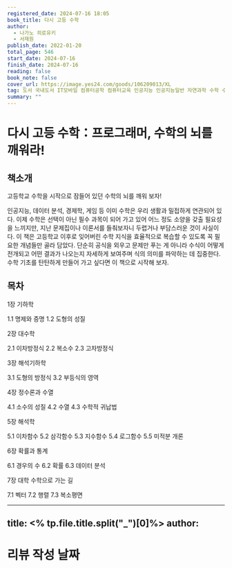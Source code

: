 ```yaml
---
registered_date: 2024-07-16 18:05
book_title: 다시 고등 수학
author:
  - 나가노 히로유키
  - 서재원
publish_date: 2022-01-20
total_page: 546
start_date: 2024-07-16
finish_date: 2024-07-16
reading: false
book_note: false
cover_url: https://image.yes24.com/goods/106209013/XL
tag: 도서 국내도서 IT모바일 컴퓨터공학 컴퓨터교육 인공지능 인공지능일반 자연과학 수학 수학일반
summary: ""
---
```


# 다시 고등 수학：프로그래머, 수학의 뇌를 깨워라!

## 책소개

고등학교 수학을 시작으로 잠들어 있던 수학의 뇌를 깨워 보자!

인공지능, 데이터 분석, 경제학, 게임 등 이미 수학은 우리 생활과 밀접하게 연관되어 있다. 이제 수학은 선택이 아닌 필수 과목이 되어 가고 있어 어느 정도 소양을 갖출 필요성을 느끼지만, 지난 문제집이나 이론서를 들춰보자니 두렵거나 부담스러운 것이 사실이다. 이 책은 고등학교 이후로 잊어버린 수학 지식을 효율적으로 복습할 수 있도록 꼭 필요한 개념들만 골라 담았다. 단순히 공식을 외우고 문제만 푸는 게 아니라 수식이 어떻게 전개되고 어떤 결과가 나오는지 자세하게 보여주며 식의 의미를 파악하는 데 집중한다. 수학 기초를 탄탄하게 만들어 가고 싶다면 이 책으로 시작해 보자.



## 목차

1장 기하학

1.1 명제와 증명
1.2 도형의 성질

2장 대수학

2.1 이차방정식
2.2 복소수
2.3 고차방정식

3장 해석기하학

3.1 도형의 방정식
3.2 부등식의 영역

4장 정수론과 수열

4.1 소수의 성질
4.2 수열
4.3 수학적 귀납법

5장 해석학

5.1 이차함수
5.2 삼각함수
5.3 지수함수
5.4 로그함수
5.5 미적분 개론

6장 확률과 통계

6.1 경우의 수
6.2 확률
6.3 데이터 분석

7장 대학 수학으로 가는 길

7.1 벡터
7.2 행렬
7.3 복소평면



---
title: <% tp.file.title.split("_")[0]%>
author:
---
# 리뷰 작성 날짜

